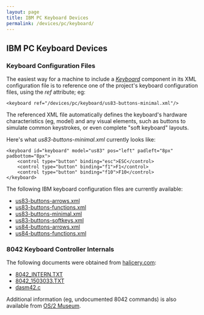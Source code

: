 ```yaml
---
layout: page
title: IBM PC Keyboard Devices
permalink: /devices/pc/keyboard/
---
```


IBM PC Keyboard Devices
---

### Keyboard Configuration Files

The easiest way for a machine to include a *[Keyboard](/docs/pcjs/keyboard/)* component in its XML configuration file
is to reference one of the project's keyboard configuration files, using the *ref* attribute; eg:

	<keyboard ref="/devices/pc/keyboard/us83-buttons-minimal.xml"/>

The referenced XML file automatically defines the keyboard's hardware characteristics (eg, model) and
any visual elements, such as buttons to simulate common keystrokes, or even complete "soft keyboard" layouts. 

Here's what *us83-buttons-minimal.xml* currently looks like:

	<keyboard id="keyboard" model="us83" pos="left" padleft="8px" padbottom="8px">
	    <control type="button" binding="esc">ESC</control>
	    <control type="button" binding="f1">F1</control>
	    <control type="button" binding="f10">F10</control>
	</keyboard>

The following IBM keyboard configuration files are currently available:

 - [us83-buttons-arrows.xml](us83-buttons-arrows.xml)
 - [us83-buttons-functions.xml](us83-buttons-functions.xml)
 - [us83-buttons-minimal.xml](us83-buttons-minimal.xml)
 - [us83-buttons-softkeys.xml](us83-buttons-softkeys.xml)
 - [us84-buttons-arrows.xml](us84-buttons-arrows.xml)
 - [us84-buttons-functions.xml](us84-buttons-functions.xml)

### 8042 Keyboard Controller Internals

The following documents were obtained from [halicery.com](http://halicery.com/):

- [8042_INTERN.TXT](8042_INTERN.TXT)
- [8042_1503033.TXT](8042_1503033.TXT)
- [dasm42.c](dasm42.c)

Additional information (eg, undocumented 8042 commands) is also available from [OS/2 Museum](http://www.os2museum.com/wp/?p=589).
